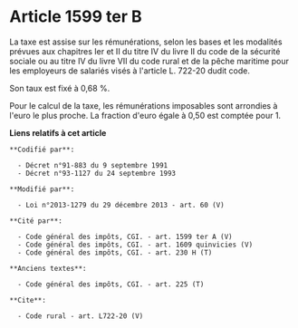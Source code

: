# Article 1599 ter B

La taxe est assise sur les rémunérations, selon les bases et les modalités prévues aux chapitres Ier et II du titre IV du
livre II du code de la sécurité sociale ou au titre IV du livre VII du code rural et de la pêche maritime pour les employeurs
de salariés visés à l'article L. 722-20 dudit code. 

Son taux est fixé à 0,68 %. 

Pour le calcul de la taxe, les rémunérations imposables sont arrondies à l'euro le plus proche. La fraction d'euro égale à
0,50 est comptée pour 1.

**Liens relatifs à cet article**

	**Codifié par**:

	  - Décret n°91-883 du 9 septembre 1991
	  - Décret n°93-1127 du 24 septembre 1993

	**Modifié par**:

	  - Loi n°2013-1279 du 29 décembre 2013 - art. 60 (V)

	**Cité par**:

	  - Code général des impôts, CGI. - art. 1599 ter A (V)
	  - Code général des impôts, CGI. - art. 1609 quinvicies (V)
	  - Code général des impôts, CGI. - art. 230 H (T)

	**Anciens textes**:

	  - Code général des impôts, CGI. - art. 225 (T)

	**Cite**:

	  - Code rural - art. L722-20 (V)
